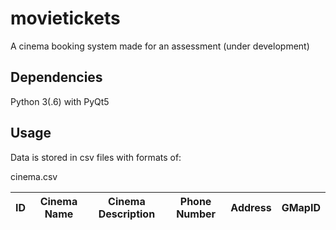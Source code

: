 # movietickets
A cinema booking system made for an assessment (under development)
## Dependencies
Python 3(.6) with PyQt5
## Usage
Data is stored in csv files with formats of:

cinema.csv

ID | Cinema Name | Cinema Description | Phone Number | Address | GMapID
--- | --- | --- | --- | --- | ---
